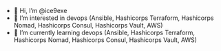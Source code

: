 - 👋 Hi, I’m @ice9exe
- 👀 I’m interested in devops (Ansible, Hashicorps Terraform, Hashicorps Nomad, Hashicorps Consul, Hashicorps Vault, AWS)
- 🌱 I’m currently learning devops (Ansible, Hashicorps Terraform, Hashicorps Nomad, Hashicorps Consul, Hashicorps Vault, AWS)

<!---
ice9exe/ice9exe is a ✨ special ✨ repository because its `README.md` (this file) appears on your GitHub profile.
You can click the Preview link to take a look at your changes.
--->
